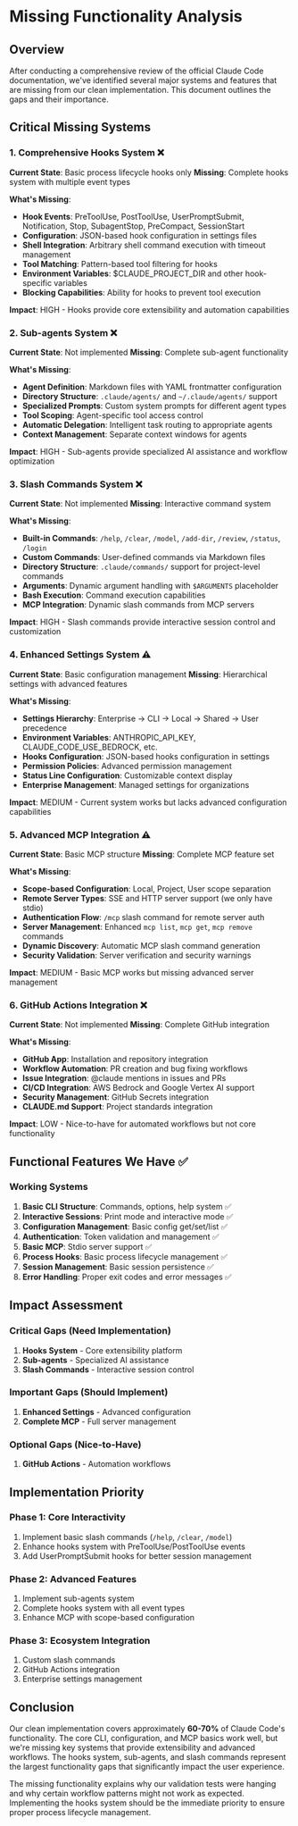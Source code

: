 # Missing Functionality Analysis

## Overview

After conducting a comprehensive review of the official Claude Code documentation, we've identified several major systems and features that are missing from our clean implementation. This document outlines the gaps and their importance.

## Critical Missing Systems

### 1. Comprehensive Hooks System ❌

**Current State**: Basic process lifecycle hooks only
**Missing**: Complete hooks system with multiple event types

**What's Missing**:
- **Hook Events**: PreToolUse, PostToolUse, UserPromptSubmit, Notification, Stop, SubagentStop, PreCompact, SessionStart
- **Configuration**: JSON-based hook configuration in settings files
- **Shell Integration**: Arbitrary shell command execution with timeout management
- **Tool Matching**: Pattern-based tool filtering for hooks
- **Environment Variables**: $CLAUDE_PROJECT_DIR and other hook-specific variables
- **Blocking Capabilities**: Ability for hooks to prevent tool execution

**Impact**: HIGH - Hooks provide core extensibility and automation capabilities

### 2. Sub-agents System ❌

**Current State**: Not implemented
**Missing**: Complete sub-agent functionality

**What's Missing**:
- **Agent Definition**: Markdown files with YAML frontmatter configuration  
- **Directory Structure**: `.claude/agents/` and `~/.claude/agents/` support
- **Specialized Prompts**: Custom system prompts for different agent types
- **Tool Scoping**: Agent-specific tool access control
- **Automatic Delegation**: Intelligent task routing to appropriate agents
- **Context Management**: Separate context windows for agents

**Impact**: HIGH - Sub-agents provide specialized AI assistance and workflow optimization

### 3. Slash Commands System ❌

**Current State**: Not implemented
**Missing**: Interactive command system

**What's Missing**:
- **Built-in Commands**: `/help`, `/clear`, `/model`, `/add-dir`, `/review`, `/status`, `/login`
- **Custom Commands**: User-defined commands via Markdown files
- **Directory Structure**: `.claude/commands/` support for project-level commands
- **Arguments**: Dynamic argument handling with `$ARGUMENTS` placeholder
- **Bash Execution**: Command execution capabilities
- **MCP Integration**: Dynamic slash commands from MCP servers

**Impact**: HIGH - Slash commands provide interactive session control and customization

### 4. Enhanced Settings System ⚠️ 

**Current State**: Basic configuration management
**Missing**: Hierarchical settings with advanced features

**What's Missing**:
- **Settings Hierarchy**: Enterprise → CLI → Local → Shared → User precedence
- **Environment Variables**: ANTHROPIC_API_KEY, CLAUDE_CODE_USE_BEDROCK, etc.
- **Hooks Configuration**: JSON-based hooks configuration in settings
- **Permission Policies**: Advanced permission management
- **Status Line Configuration**: Customizable context display
- **Enterprise Management**: Managed settings for organizations

**Impact**: MEDIUM - Current system works but lacks advanced configuration capabilities

### 5. Advanced MCP Integration ⚠️

**Current State**: Basic MCP structure
**Missing**: Complete MCP feature set

**What's Missing**:
- **Scope-based Configuration**: Local, Project, User scope separation
- **Remote Server Types**: SSE and HTTP server support (we only have stdio)
- **Authentication Flow**: `/mcp` slash command for remote server auth
- **Server Management**: Enhanced `mcp list`, `mcp get`, `mcp remove` commands
- **Dynamic Discovery**: Automatic MCP slash command generation
- **Security Validation**: Server verification and security warnings

**Impact**: MEDIUM - Basic MCP works but missing advanced server management

### 6. GitHub Actions Integration ❌

**Current State**: Not implemented
**Missing**: Complete GitHub integration

**What's Missing**:
- **GitHub App**: Installation and repository integration
- **Workflow Automation**: PR creation and bug fixing workflows
- **Issue Integration**: @claude mentions in issues and PRs  
- **CI/CD Integration**: AWS Bedrock and Google Vertex AI support
- **Security Management**: GitHub Secrets integration
- **CLAUDE.md Support**: Project standards integration

**Impact**: LOW - Nice-to-have for automated workflows but not core functionality

## Functional Features We Have ✅

### Working Systems
1. **Basic CLI Structure**: Commands, options, help system ✅
2. **Interactive Sessions**: Print mode and interactive mode ✅
3. **Configuration Management**: Basic config get/set/list ✅
4. **Authentication**: Token validation and management ✅
5. **Basic MCP**: Stdio server support ✅
6. **Process Hooks**: Basic process lifecycle management ✅
7. **Session Management**: Basic session persistence ✅
8. **Error Handling**: Proper exit codes and error messages ✅

## Impact Assessment

### Critical Gaps (Need Implementation)
1. **Hooks System** - Core extensibility platform
2. **Sub-agents** - Specialized AI assistance  
3. **Slash Commands** - Interactive session control

### Important Gaps (Should Implement)
1. **Enhanced Settings** - Advanced configuration
2. **Complete MCP** - Full server management

### Optional Gaps (Nice-to-Have)
1. **GitHub Actions** - Automation workflows

## Implementation Priority

### Phase 1: Core Interactivity
1. Implement basic slash commands (`/help`, `/clear`, `/model`)
2. Enhance hooks system with PreToolUse/PostToolUse events
3. Add UserPromptSubmit hooks for better session management

### Phase 2: Advanced Features  
1. Implement sub-agents system
2. Complete hooks system with all event types
3. Enhance MCP with scope-based configuration

### Phase 3: Ecosystem Integration
1. Custom slash commands
2. GitHub Actions integration
3. Enterprise settings management

## Conclusion

Our clean implementation covers approximately **60-70%** of Claude Code's functionality. The core CLI, configuration, and MCP basics work well, but we're missing key systems that provide extensibility and advanced workflows. The hooks system, sub-agents, and slash commands represent the largest functionality gaps that significantly impact the user experience.

The missing functionality explains why our validation tests were hanging and why certain workflow patterns might not work as expected. Implementing the hooks system should be the immediate priority to ensure proper process lifecycle management.